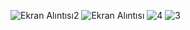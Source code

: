 ![Ekran Alıntısı2](https://github.com/user-attachments/assets/41871af6-a902-4cad-a527-dd484f91702a)
![Ekran Alıntısı](https://github.com/user-attachments/assets/89e41d04-e58e-41e8-876e-3c2048222fe9)
![4](https://github.com/user-attachments/assets/f2cbce48-ca1d-4d9e-85f0-0b85fa8f1f26)
![3](https://github.com/user-attachments/assets/653df11e-5035-4d66-ba37-46122223b82c)
